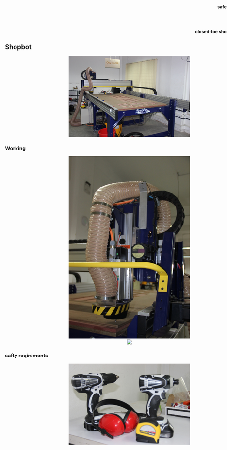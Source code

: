 <div style="width:800px; margin:0 auto;">

<div align="right" style="margin-left:2.5%" style="margin-right:3%">
<b>Wear

safety glasses 

and 

closed-toe shoes</b> <right><img src="img/shopbot/1.JPG" width= "50"/></right>
</div>

## Shopbot

<div align="justify" style="margin-left:2.5%" style="margin-right:3%">

<center><img src="img/shopbot/1.JPG" width= "400"/></center>


</div>

### Working
<div align="justify" style="margin-left:2.5%" style="margin-right:3%">


<center><img src="img/shopbot/3.JPG" width= "400"/></center>


<center><img src="img/shopbot/5.JPG" width= "400"/></center>
</div>

### safty reqirements
<div align="justify" style="margin-left:2.5%" style="margin-right:3%">


<center><img src="img/shopbot/4.JPG" width= "400"/></center>
</div>

</div>